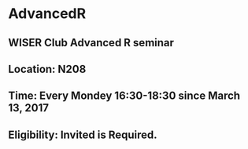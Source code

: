 # AdvancedR

## WISER Club Advanced R seminar

## Location: N208

## Time: Every Mondey 16:30-18:30 since March 13, 2017

## Eligibility: Invited is Required.


